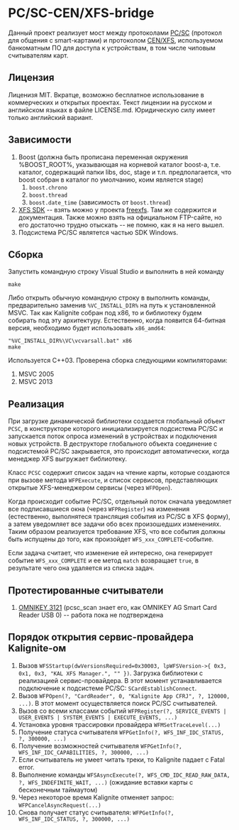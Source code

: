 PC/SC-CEN/XFS-bridge
====================
Данный проект реализует мост между протоколами [PC/SC][1] (протокол для общения c smart-картами)
и протоколом [CEN/XFS][2], используемом банкоматным ПО для доступа к устройствам, в том числе
чиповым считывателям карт.

Лицензия
--------
Лиценизя MIT. Вкратце, возможно бесплатное использование в коммерческих и открытых проектах. Текст
лицензии на русском и английском языках в файле LICENSE.md. Юридическую силу имеет только английский
вариант.

Зависимости
-----------
1. Boost (должна быть прописана переменная окружения %BOOST_ROOT%, указывающая на корневой каталог
boost-а, т.е. каталог, содержащий папки libs, doc, stage и т.п. предполагается, что boost собран в
каталог по умолчанию, коим является stage)
    1. `boost.chrono`
    2. `boost.thread`
    3. `boost.date_time` (зависимость от `boost.thread`)
2. [XFS SDK][1] -- взять можно у проекта [freexfs][4]. Там же содержится и документация. Также можно
взять на официальном FTP-сайте, но его достаточно трудно отыскать -- не помню, как я на него вышел.
3. Подсистема PC/SC являтется частью SDK Windows.

Сборка
------
Запустить командную строку Visual Studio и выполнить в ней команду
```
make
```
Либо открыть обычную командную строку в выполнить команды, предварительно заменив `%VC_INSTALL_DIR%`
на путь к установленной MSVC. Так как Kalignite собран под x86, то и библиотеку будем собирать под
эту архитектуру. Естественно, когда появится 64-битная версия, необходимо будет использовать `x86_amd64`:
```
"%VC_INSTALL_DIR%\VC\vcvarsall.bat" x86
make
```

Используется C++03. Проверена сборка следующими компиляторами:

1. MSVC 2005
2. MSVC 2013

Реализация
----------
При загрузке динамической библиотеки создается глобальный объект `PCSC`, в конструкторе которого
инициализируется подсистема PC/SC и запускается поток опроса изменений в устройствах и подключения
новых устройств. В деструкторе глобального объекта соединение с подсистемой PC/SC закрывается, это
происходит автоматически, когда менеджер XFS выгружает библиотеку.

Класс `PCSC` содержит список задач на чтение карты, которые создаются при вызове метода `WFPExecute`,
и список сервисов, представляющих открытые XFS-менеджером сервисы (через `WFPOpen`).

Когда происходит событие PC/SC, отдельный поток сначала уведомляет все подписавшиеся окна (через
`WFPRegister`) на изменения (естественно, выполнятеся трансляция события из PC/SC в XFS форму), а
затем уведомляет все задачи обо всех произошедших изменениях. Таким образом реализуется требование 
XFS, что все события должны быть испущены до того, как произойдет `WFS_xxx_COMPLETE`-событие.

Если задача считает, что изменение ей интересно, она генерирует событие `WFS_xxx_COMPLETE` и ее метод
`match` возвращает `true`, в результате чего она удаляется из списка задач.

Протестированные считыватели
----------------------------
1. [OMNIKEY 3121][5] (pcsc_scan знает его, как OMNIKEY AG Smart Card Reader USB 0) -- работа пока не подтверждена

Порядок открытия сервис-провайдера Kalignite-ом
-----------------------------------------------

1. Вызов `WFSStartup(dwVersionsRequired=0x30003, lpWFSVersion->{ 0x3, 0x1, 0x3, "KAL XFS Manager.", "" })`.
   Загрузка библиотеки с реализацией сервис-провайдера. В этот момент устанавливается подключение к
   подсистеме PC/SC: `SCardEstablishConnect`.
2. Вызов `WFPOpen(?, "CardReader", 0, "Kalignite App CFRJ", ?, 120000, ...)`. В этот момент осуществляется
   поиск PC/SC считывателей.
3. Вызов со всеми классами событий `WFPRegister(?, SERVICE_EVENTS | USER_EVENTS | SYSTEM_EVENTS | EXECUTE_EVENTS, ...)`
4. Установка уровня трассировки провайдера `WFMSetTraceLevel(...)`
5. Получение статуса считывателя `WFPGetInfo(?, WFS_INF_IDC_STATUS, ?, 300000, ...)`
6. Получение возможностей считывателя `WFPGetInfo(?, WFS_INF_IDC_CAPABILITIES, ?, 300000, ...)`
7. Если считыватель не умеет читать треки, то Kalignite падает с Fatal error.
8. Выполнение команды `WFSAsyncExecute(?, WFS_CMD_IDC_READ_RAW_DATA, ?, WFS_INDEFINITE_WAIT, ...)` (ожидание вставки карты с бесконечным таймаутом)
9. Через некоторое время Kalignite отменяет запрос: `WFPCancelAsyncRequest(...)`
10. Снова получает статус считывателя: `WFPGetInfo(?, WFS_INF_IDC_STATUS, ?, 300000, ...)`

[1]: http://www.pcscworkgroup.com/
[2]: http://www.cen.eu/work/areas/ict/ebusiness/pages/ws-xfs.aspx
[3]: https://code.google.com/p/freexfs/downloads/detail?name=XFS%20SDK3.0.rar&can=2&q=
[4]: https://code.google.com/p/freexfs/
[5]: http://www.hidglobal.com/products/readers/omnikey/3121